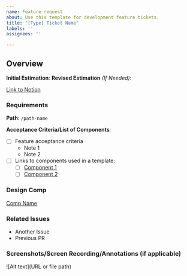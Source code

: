 ```yaml
---
name: Feature request
about: Use this template for development feature tickets.
title: "[Type] Ticket Name"
labels: ''
assignees: ''

---
```


## Overview
<!--- Used for providing an overview of the issue with background information that can help put the following ticket information into context. For example, this can be for summarizing prior discussions or explaining how things fit into the larger site. -->

**Initial Estimation**:
**Revised Estimation** _(If Needed)_:

[Link to Notion](link-to-task)

### Requirements
<!--- Used for providing a list of the requirements that need to be solved for in order to consider this task as completed. Generally created as a list of items, related components, or objectives. -->

**Path**: `/path-name`

**Acceptance Criteria/List of Components**:
- [ ] Feature acceptance criteria
  - Note 1
  - Note 2
- [ ] Links to components used in a template:
  - [ ] [Component 1](link-to-ticket)
  - [ ] [Component 2](link-to-ticket)

### Design Comp
<!--- When available, provide a reference to the design comp for both UI and Platform issues. -->
[Comp Name](url)

### Related Issues
<!--- Used to reference tickets or pull requests that are related to the issue or helpful for providing additional context. -->

- Another Issue
- Previous PR

### Screenshots/Screen Recording/Annotations (if applicable)
<!--- Used to provide an annotated screenshot or a screenshot of the design for context and clarity -->

![Alt text](URL or file path)
